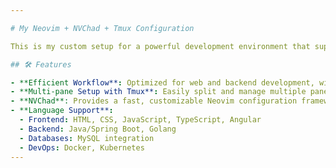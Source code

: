 ```yaml
---

# My Neovim + NVChad + Tmux Configuration

This is my custom setup for a powerful development environment that supports HTML/CSS, JavaScript, TypeScript, Angular, Java with Spring Boot, Golang, MySQL, Docker, and Kubernetes. This configuration optimizes Neovim with NVChad and Tmux, allowing for a highly customizable, lightweight, and efficient IDE experience.

## 🛠️ Features

- **Efficient Workflow**: Optimized for web and backend development, with key plugins for each technology stack.
- **Multi-pane Setup with Tmux**: Easily split and manage multiple panes for server monitoring, database interactions, and terminal commands.
- **NVChad**: Provides a fast, customizable Neovim configuration framework with a modern UI and easy-to-extend structure.
- **Language Support**:
  - Frontend: HTML, CSS, JavaScript, TypeScript, Angular
  - Backend: Java/Spring Boot, Golang
  - Databases: MySQL integration
  - DevOps: Docker, Kubernetes
---
```

